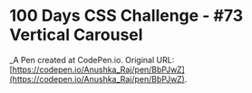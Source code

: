 # 100 Days CSS Challenge - #73 Vertical Carousel
 _A Pen created at CodePen.io. Original URL: [https://codepen.io/Anushka_Raj/pen/BbPJwZ](https://codepen.io/Anushka_Raj/pen/BbPJwZ).

 